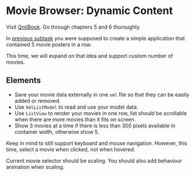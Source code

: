 # Movie Browser: Dynamic Content

Visit [QmlBook](https://qmlbook.github.io). Go through chapters 5 and 6 thoroughly.

In [previous subtask](../subtask-1) you were supposed to create a simple application that contained 5 movie posters in a row.

This time, we will expand on that idea and support custom number of movies.

## Elements

* Save your movie data externally in one `xml` file so that they can be easily added or removed.
* Use `XmlListModel` to read and use your model data.
* Use `ListView` to render your movies in one row, list should be scrollable when there are more movies than it fits on screen.
* Show 3 movies at a time if there is less than 300 pixels available in container width, otherwise show 5.

Keep in mind to still support keyboard and mouse navigation. However, this time, select a movie when clicked, not when hovered.

Current movie selector should be scaling. You should also add behaviour animation when scaling.
